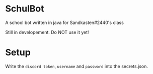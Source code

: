 # SchulBot
A school bot written in java for Sandkasten#2440's class

Still in developement. Do NOT use it yet!

# Setup
Write the ```discord token```, ```username``` and ```password``` into the secrets.json.
